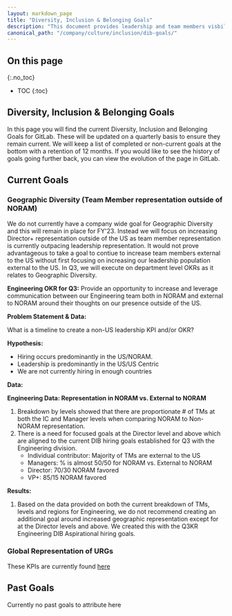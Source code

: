 ```yaml
---
layout: markdown_page
title: "Diversity, Inclusion & Belonging Goals"
description: "This document provides leadership and team members visbility on the Diversity, Inclusion & Belonging Goals"
canonical_path: "/company/culture/inclusion/dib-goals/"
---
```


## On this page
{:.no_toc}

- TOC
{:toc}

## Diversity, Inclusion & Belonging Goals 

In this page you will find the current Diversity, Inclusion and Belonging Goals for GitLab. These will be updated on a quarterly basis to ensure they remain current. We will keep a list of completed or non-current goals at the bottom with a retention of 12 months. If you would like to see the history of goals going further back, you can view the evolution of the page in GitLab. 

## Current Goals 

### Geographic Diversity (Team Member representation outside of NORAM)

We do not currently have a company wide goal for Geographic Diversity and this will remain in place for FY'23. Instead we will focus on increasing Director+ representation outside of the US as team member representation is currently outpacing leadership representation. It would not prove advantageous to take a goal to contiue to increase team members external to the US without first focusing on increasing our leadership population external to the US. In Q3, we will execute on department level OKRs as it relates to Geographic Diversity. 

**Engineering OKR for Q3:** Provide an opportunity to increase and leverage communication between our Engineering team both in NORAM and external to NORAM around their thoughts on our presence outside of the US.

**Problem Statement & Data:** 

What is a timeline to create a non-US leadership KPI and/or OKR?

**Hypothesis:**
- Hiring occurs predominantly in the US/NORAM.
- Leadership is predominantly in the US/US Centric
- We are not currently hiring in enough countries 

**Data:**

**Engineering Data: Representation in NORAM vs. External to NORAM** 

1. Breakdown by levels showed that there are proportionate # of TMs at both the IC and Manager levels when comparing NORAM to Non-NORAM representation.
2. There is a need for focused goals at the Director level and above which are aligned to the current DIB hiring goals established for Q3 with the Engineering division.
    - Individual contributor: Majority of TMs are external to the US
    - Managers: % is almost 50/50 for NORAM vs. External to NORAM
    - Director: 70/30 NORAM favored
    - VP+: 85/15 NORAM favored

**Results:**
1. Based on the data provided on both the current breakdown of TMs, levels and regions for Engineering, we do not recommend creating an additional goal around increased geographic representation except for at the Director levels and above.  We created this with the Q3KR Engineering DIB Aspirational hiring goals.

### Global Representation of URGs 

These KPIs are currently found [here](https://about.gitlab.com/handbook/people-group/people-success-performance-indicators/#diversity-women-at-gitlab)


## Past Goals 

Currently no past goals to attribute here
